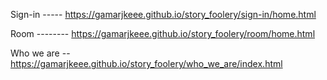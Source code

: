
Sign-in ----- https://gamarjkeee.github.io/story_foolery/sign-in/home.html

Room -------- https://gamarjkeee.github.io/story_foolery/room/home.html

Who we are -- https://gamarjkeee.github.io/story_foolery/who_we_are/index.html
